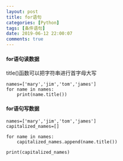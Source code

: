 ```yaml
---
layout: post
title: for语句
categories: [Python]
tags: [条件语句]
date: 2019-06-12 22:00:07
comments: true
---
```



#### for语句读数据
title()函数可以把字符串进行首字母大写

```
names=['mary','jim','tom','james']
for name in names:
    print(name.title())
```
   
#### for语句写数据

```   
names=['mary','jim','tom','james']
capitalized_names=[]

for name in names:
    capitalized_names.append(name.title())

print(capitalized_names)
```







